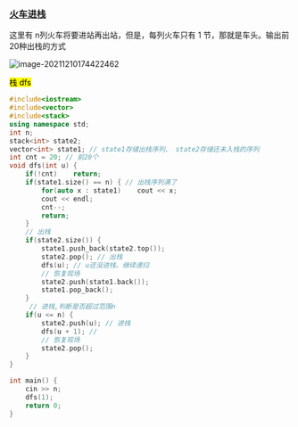 ### <a href = "https://www.acwing.com/problem/content/description/131/"> 火车进栈</a>

这里有 n列火车将要进站再出站，但是，每列火车只有 1 节，那就是车头。输出前20种出栈的方式

![image-20211210174422462](https://cdn.jsdelivr.net/gh/moon-Light404/my-picGo@master/img/202112101744923.png)

<mark> 栈 dfs</mark>

```c++
#include<iostream>
#include<vector>
#include<stack>
using namespace std;
int n;
stack<int> state2;
vector<int> state1; // state1存储出栈序列、 state2存储还未入栈的序列
int cnt = 20; // 前20个
void dfs(int u) {
    if(!cnt)    return;
    if(state1.size() == n) { // 出栈序列满了
        for(auto x : state1)    cout << x;
        cout << endl;
        cnt--;
        return;
    }
    // 出栈
    if(state2.size()) {
        state1.push_back(state2.top());
        state2.pop(); // 出栈
        dfs(u); // u还没进栈、继续递归
        // 恢复现场
        state2.push(state1.back());
        state1.pop_back();
    }
     // 进栈,判断是否超过范围n
    if(u <= n) {
        state2.push(u); // 进栈
        dfs(u + 1); // 
        // 恢复现场
        state2.pop();
    }
}

int main() {
    cin >> n;
    dfs(1);
    return 0;
}
```

